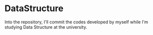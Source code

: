 # DataStructure
Into the repository, I'll commit the codes developed by myself while I'm studying Data Structure at the university.
